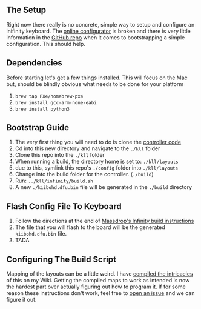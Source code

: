 ## The Setup

Right now there really is no concrete, simple way to setup and configure an
inifinity keyboard. The [online configurator][1] is broken and there is very
little information in the [GitHub repo][2] when it comes to bootstrapping a
simple configuration. This should help.

## Dependencies

Before starting let's get a few things installed. This will focus on the Mac
but, should be blindly obvious what needs to be done for your platform

1. `brew tap PX4/homebrew-px4`
1. `brew install gcc-arm-none-eabi`
1. `brew install python3`

## Bootstrap Guide

1. The very first thing you will need to do is clone the [controller code][2]
1. Cd into this new directory and navigate to the `./kll` folder
1. Clone this repo into the `./kll` folder
1. When running a build, the directory home is set to: `./kll/layouts`
  1. due to this, symlink this repo's `./config` folder into `./kll/layouts`
1. Change into the build folder for the controller. (`./build`)
1. Run: `../kll/infinity/build.sh`
1. A new `./kiibohd.dfu.bin` file will be generated in the `./build` directory

## Flash Config File To Keyboard

1. Follow the directions at the end of [Massdrop's Infinity build instructions][3]
1. The file that you will flash to the board will be the generated
`kiibohd.dfu.bin` file.
1. TADA

## Configuring The Build Script

Mapping of the layouts can be a little weird. I have [compiled the intricacies][4]
of this on my Wiki. Getting the compiled maps to work as intended is now the
hardest part over actually figuring out how to program it. If for some reason
these instructions don't work, feel free to [open an issue][5] and we can figure it out.

[1]: https://www.massdrop.com/keyboard/infinity
[2]: https://github.com/kiibohd/controller
[3]: https://www.massdrop.com/keyboard/infinity/assembly
[4]: https://github.com/braidn/Knowledge-Repo/blob/master/InfinityKllInfo.md#layering
[5]: https://github.com/braidn/infinity/issues/new
